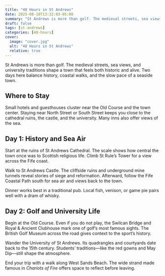 ```yaml
---
title: "48 Hours in St Andrews"
date: 2025-08-18T13:32:03-05:00
summary: "St Andrews is more than golf. The medieval streets, sea views, and university traditions shape a town that feels both historic and alive. Two days here balance history, coastal walks, and the slow pace of a seaside town."
draft: false
tags: [st-andrews]
categories: [48-hours]
cover:
  image: "cover.jpg"
  alt: "48 Hours in St Andrews"
  relative: true
---
```


St Andrews is more than golf. The medieval streets, sea views, and university traditions shape a town that feels both historic and alive. Two days here balance history, coastal walks, and the slow pace of a seaside town.



## Where to Stay

Small hotels and guesthouses cluster near the Old Course and the town center. Staying near North Street or South Street keeps you close to the cathedral ruins, the castle, and the university. Many inns also offer views of the sea.



## Day 1: History and Sea Air

Start at the ruins of St Andrews Cathedral. The scale shows how central the town once was to Scottish religious life. Climb St Rule’s Tower for a view across the Fife coast.

Walk to St Andrews Castle. The cliffside ruins and underground mine tunnels reveal stories of siege and reformation. Afterward, follow the Fife Coastal Path south for sea air and views back to the town.

Dinner works best in a traditional pub. Local fish, venison, or game pie pairs well with a dram of whisky.



## Day 2: Golf and University Life

Begin at the Old Course. Even if you do not play, the Swilcan Bridge and Royal & Ancient Clubhouse mark one of golf’s most famous sights. The British Golf Museum across the road gives context to the sport’s history.

Wander the University of St Andrews. Its quadrangles and courtyards date back to the 15th century. Students’ traditions—like the red gowns and May Dip—still shape the atmosphere.

End your trip with a walk along West Sands Beach. The wide strand made famous in *Chariots of Fire* offers space to reflect before leaving.